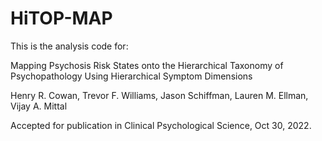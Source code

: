 # HiTOP-MAP

This is the analysis code for: 

Mapping Psychosis Risk States onto the Hierarchical Taxonomy of Psychopathology 
Using Hierarchical Symptom Dimensions

Henry R. Cowan, Trevor F. Williams, Jason Schiffman, Lauren M. Ellman, 
Vijay A. Mittal

Accepted for publication in Clinical Psychological Science, Oct 30, 2022.
